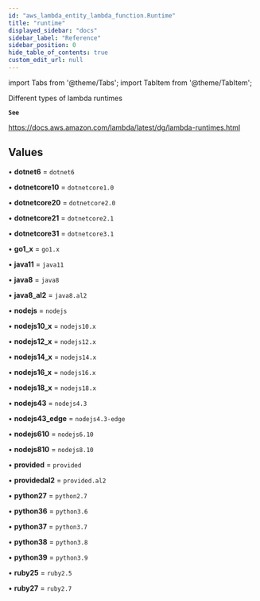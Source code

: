 ```yaml
---
id: "aws_lambda_entity_lambda_function.Runtime"
title: "runtime"
displayed_sidebar: "docs"
sidebar_label: "Reference"
sidebar_position: 0
hide_table_of_contents: true
custom_edit_url: null
---
```


import Tabs from '@theme/Tabs';
import TabItem from '@theme/TabItem';

Different types of lambda runtimes

**`See`**

https://docs.aws.amazon.com/lambda/latest/dg/lambda-runtimes.html

## Values

• **dotnet6** = `dotnet6`

• **dotnetcore10** = `dotnetcore1.0`

• **dotnetcore20** = `dotnetcore2.0`

• **dotnetcore21** = `dotnetcore2.1`

• **dotnetcore31** = `dotnetcore3.1`

• **go1\_x** = `go1.x`

• **java11** = `java11`

• **java8** = `java8`

• **java8\_al2** = `java8.al2`

• **nodejs** = `nodejs`

• **nodejs10\_x** = `nodejs10.x`

• **nodejs12\_x** = `nodejs12.x`

• **nodejs14\_x** = `nodejs14.x`

• **nodejs16\_x** = `nodejs16.x`

• **nodejs18\_x** = `nodejs18.x`

• **nodejs43** = `nodejs4.3`

• **nodejs43\_edge** = `nodejs4.3-edge`

• **nodejs610** = `nodejs6.10`

• **nodejs810** = `nodejs8.10`

• **provided** = `provided`

• **providedal2** = `provided.al2`

• **python27** = `python2.7`

• **python36** = `python3.6`

• **python37** = `python3.7`

• **python38** = `python3.8`

• **python39** = `python3.9`

• **ruby25** = `ruby2.5`

• **ruby27** = `ruby2.7`
